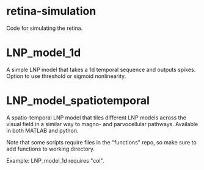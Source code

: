retina-simulation
=================

Code for simulating the retina.


LNP_model_1d
============
A simple LNP model that takes a 1d temporal sequence and outputs spikes.  Option to use threshold or sigmoid nonlinearity.

LNP_model_spatiotemporal
========================
A spatio-temporal LNP model that tiles different LNP models across the visual field in a similar way to magno- and parvocellular pathways.  Available in both MATLAB and python.


Note that some scripts require files in the "functions" repo, so make sure to add functions to working directory.

Example:
LNP_model_1d requires "col".
